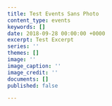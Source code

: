 ```yaml
---
title: Test Events Sans Photo
content_type: events
keywords: []
date: 2018-09-28 00:00:00 +0000
excerpt: Test Excerpt
series: ''
themes: []
image: ''
image_caption: ''
image_credit: ''
documents: []
published: false

---
```

